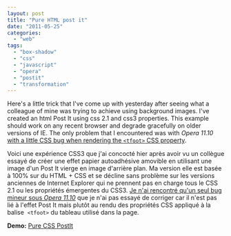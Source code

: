 ```yaml
---
layout: post
title: "Pure HTML post it"
date: "2011-05-25"
categories: 
  - "web"
tags: 
  - "box-shadow"
  - "css"
  - "javascript"
  - "opera"
  - "postit"
  - "transformation"
---
```


Here's a little trick that I've come up with yesterday after seeing what a colleague of mine was trying to achieve using background images. I've created an html Post It using css 2.1 and css3 properties. This example should work on any recent browser and degrade gracefully on older versions of IE. The only problem that I encountered was with _Opera 11.10_ [with a little CSS bug when rendering the `<tfoot>` CSS property](http://globeprgroup.com/tests/opera-bugs/opera-bug-css-tfoot.html "Opera CSS bug: wrong styling of TFOOT").

Voici une expérience CSS3 que j'ai concocté hier après avoir vu un collègue essayé de créer une effet papier autoadhésive amovible en utilisant une image d'un Post It vierge en image d'arrière plan. Ma version elle est basée à 100% sur du HTML + CSS et se décline sans problème sur les versions anciennes de Internet Explorer qui ne prennent pas en charge tous le CSS 2.1 ou les propriétés émergentes du CSS3. [Je n'ai rencontré qu'un seul bug mineur sous _Opera 11.10_](http://globeprgroup.com/tests/opera-bugs/opera-bug-css-tfoot.html "Opera CSS bug: wrong styling of TFOOT") que je n'ai pas essayé de corriger car il n'est pas lié à l'effet Post It mais plutôt au rendu des propriétés CSS appliqué à la balise  `<tfoot>` du tableau utilisé dans la page.

**Demo:** [Pure CSS PostIt](http://www.nyamsprod.com/test/postit.html "Pure CSS PostIt")
